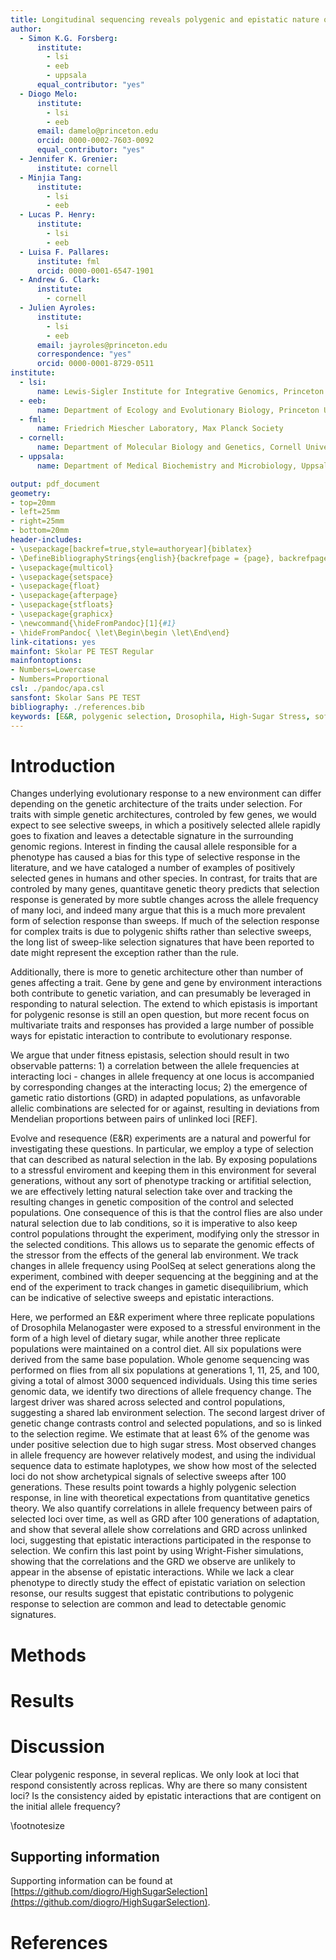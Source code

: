 ```yaml
---
title: Longitudinal sequencing reveals polygenic and epistatic nature of genomic response to selection
author:
  - Simon K.G. Forsberg:
      institute: 
        - lsi
        - eeb
        - uppsala
      equal_contributor: "yes"
  - Diogo Melo:
      institute: 
        - lsi
        - eeb
      email: damelo@princeton.edu
      orcid: 0000-0002-7603-0092
      equal_contributor: "yes"
  - Jennifer K. Grenier:
      institute: cornell
  - Minjia Tang:
      institute: 
        - lsi
        - eeb
  - Lucas P. Henry:
      institute: 
        - lsi
        - eeb
  - Luisa F. Pallares:
      institute: fml
      orcid: 0000-0001-6547-1901
  - Andrew G. Clark:
      institute:
        - cornell
  - Julien Ayroles:
      institute:
        - lsi
        - eeb
      email: jayroles@princeton.edu
      correspondence: "yes"
      orcid: 0000-0001-8729-0511
institute:
  - lsi:
      name: Lewis-Sigler Institute for Integrative Genomics, Princeton University
  - eeb:
      name: Department of Ecology and Evolutionary Biology, Princeton University
  - fml:
      name: Friedrich Miescher Laboratory, Max Planck Society
  - cornell:
      name: Department of Molecular Biology and Genetics, Cornell University, Ithaca, NY, USA
  - uppsala:
      name: Department of Medical Biochemistry and Microbiology, Uppsala University, Sweden.

output: pdf_document
geometry:
- top=20mm
- left=25mm
- right=25mm
- bottom=20mm
header-includes:
- \usepackage[backref=true,style=authoryear]{biblatex}
- \DefineBibliographyStrings{english}{backrefpage = {page}, backrefpages = {pages}}
- \usepackage{multicol}
- \usepackage{setspace}
- \usepackage{float}
- \usepackage{afterpage}
- \usepackage{stfloats}
- \usepackage{graphicx}
- \newcommand{\hideFromPandoc}[1]{#1}
- \hideFromPandoc{ \let\Begin\begin \let\End\end}
link-citations: yes
mainfont: Skolar PE TEST Regular
mainfontoptions:
- Numbers=Lowercase
- Numbers=Proportional
csl: ./pandoc/apa.csl
sansfont: Skolar Sans PE TEST
bibliography: ./references.bib
keywords: [E&R, polygenic selection, Drosophila, High-Sugar Stress, soft sweep]
---
```


# Introduction

Changes underlying evolutionary response to a new environment can differ depending on the genetic architecture of the traits under selection. For traits with simple genetic architectures, controled by few genes, we would expect to see selective sweeps, in which a positively selected allele rapidly goes to fixation and leaves a detectable signature in the surrounding genomic regions. Interest in finding the causal allele responsible for a phenotype has caused a bias for this type of selective response in the literature, and we have cataloged a number of examples of positively selected genes in humans and other species. In contrast, for traits that are controled by many genes, quantitave genetic theory predicts that selection response is generated by more subtle changes across the allele frequency of many loci, and indeed many argue that this is a much more prevalent form of selection response than sweeps. If much of the selection response for complex traits is due to polygenic shifts rather than selective sweeps, the long list of sweep-like selection signatures that have been reported to date might represent the exception rather than the rule. 

Additionally, there is more to genetic architecture other than number of genes affecting a trait. Gene by gene and gene by environment interactions both contribute to genetic variation, and can presumably be leveraged in responding to natural selection. The extend to which epistasis is important for polygenic resonse is still an open question, but more recent focus on multivariate traits and responses has provided a large number of possible ways for epistatic interaction to contribute to evolutionary response.

 We argue that under fitness epistasis, selection should result in two observable patterns: 1) a correlation between the allele frequencies at interacting loci - changes in allele frequency at one locus is accompanied by corresponding changes at the interacting locus; 2) the emergence of gametic ratio distortions (GRD) in adapted populations, as unfavorable allelic combinations are selected for or against, resulting in deviations from Mendelian proportions between pairs of unlinked loci [REF]. 


Evolve and resequence (E&R) experiments are a natural and powerful for investigating these questions. In particular, we employ a type of selection that can described as natural selection in the lab. By exposing populations to a stressful enviroment and keeping them in this environment for several generations, without any sort of phenotype tracking or artifitial selection, we are effectively letting natural selection take over and tracking the resulting changes in genetic composition of the control and selected populations. One consequence of this is that the control flies are also under natural selection due to lab conditions, so it is imperative to also keep control populations throught the experiment, modifying only the stressor in the selected conditions. This allows us to separate the genomic effects of the stressor from the effects of the general lab environment. We track changes in allele frequency using PoolSeq at select generations along the experiment, combined with deeper sequencing at the beggining and at the end of the experiment to track changes in gametic disequilibrium, which can be indicative of selective sweeps and epistatic interactions.

Here, we performed an E&R experiment where three replicate populations of Drosophila Melanogaster were exposed to a stressful environment in the form of a high level of dietary sugar, while another three replicate populations were maintained on a control diet. All six populations were derived from the same base population. Whole genome sequencing was performed on flies from all six populations at generations 1, 11, 25, and 100, giving a total of almost 3000 sequenced individuals. Using this time series genomic data, we identify two directions of allele frequency change. The largest driver was shared across selected and control populations, suggesting a shared lab environment selection. The 
second largest driver of genetic change contrasts control and selected populations, and so is linked to the selection regime. We estimate that at least 6% of the genome was under positive selection due to high sugar stress. Most observed changes in allele frequency are however relatively modest, and using the individual sequence data to estimate haplotypes, we show how most of the selected loci do not show archetypical signals of selective sweeps after 100 generations. These results point towards a highly polygenic selection response, in line with theoretical expectations from quantitative genetics theory. We also quantify correlations in allele frequency between pairs of selected loci over time, as well as GRD after 100 generations of adaptation, and show that several allele show correlations and GRD across unlinked loci, suggesting that epistatic interactions participated in the response to selection. We confirn this last point by using Wright-Fisher simulations, showing that the correlations and the GRD we observe are unlikely to appear in the absense of epistatic interactions. While we lack a clear phenotype to directly study the effect of epistatic variation on selection resonse, our results suggest that epistatic contributions to polygenic response to selection are common and lead to detectable genomic signatures.

# Methods


# Results


# Discussion

Clear polygenic response, in several replicas. We only look at loci that respond consistently across replicas. Why are there so many consistent loci? Is the consistency aided by epistatic interactions that are contigent on the initial allele frequency?

\footnotesize

## Supporting information 

Supporting information can be found at [https://github.com/diogro/HighSugarSelection](https://github.com/diogro/HighSugarSelection).

# References





